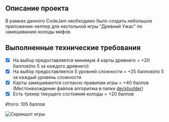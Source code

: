 ## Описание проекта
В рамках данного CodeJam необходимо было создать небольшое приложение-хелпер для настольной игры "Древний Ужас" по замешиванию колоды мифов.
## Выполненные технические требования

- [x] На выбор предоставляется минимум 4 карты древнего = +20 баллов(по 5 за каждого древнего)
- [x] На выбор предоставляется 5 уровней сложности = +25 баллов(по 5 за каждый уровень сложности
- [x] Карты замешиваются согласно правилам игры = +40 баллов (Местонахождение файлов алгоритма в папке [deckbuilder](https://github.com/khveska/codejam-eldritch/tree/eldritch/src/scripts/deckbuilder))
- [x] Есть трекер текущего состояния колоды = +20 баллов

Итого: 105 баллов

![Скриншот игры](https://img001.prntscr.com/file/img001/tK-GvCwmRImMiIFuQQgLMA.png)